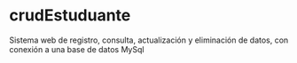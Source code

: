 # crudEstuduante
Sistema web de registro, consulta, actualización y eliminación de datos, con conexión a una base de datos MySql
